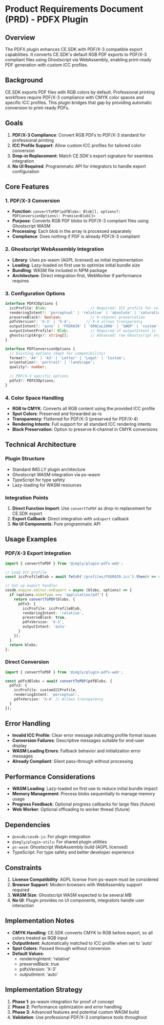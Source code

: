 # Product Requirements Document (PRD) - PDFX Plugin

## Overview

The PDFX plugin enhances CE.SDK with PDF/X-3 compatible export capabilities. It converts CE.SDK's default RGB PDF exports to PDF/X-3 compliant files using Ghostscript via WebAssembly, enabling print-ready PDF generation with custom ICC profiles.

## Background

CE.SDK exports PDF files with RGB colors by default. Professional printing workflows require PDF/X-3 compliance with CMYK color spaces and specific ICC profiles. This plugin bridges that gap by providing automatic conversion to print-ready PDFs.

## Goals

1. **PDF/X-3 Compliance**: Convert RGB PDFs to PDF/X-3 standard for professional printing
2. **ICC Profile Support**: Allow custom ICC profiles for tailored color conversion
3. **Drop-in Replacement**: Match CE.SDK's export signature for seamless integration
4. **No UI Required**: Programmatic API for integrators to handle export configuration

## Core Features

### 1. PDF/X-3 Conversion
- **Function**: `convertToPDF(pdfBlobs: Blob[], options?: PDFConversionOptions): Promise<Blob[]>`
- **Purpose**: Converts RGB PDF blobs to PDF/X-3 compliant files using Ghostscript WASM
- **Processing**: Each blob in the array is processed separately
- **Compliance**: Does nothing if PDF is already PDF/X-3 compliant

### 2. Ghostscript WebAssembly Integration
- **Library**: Uses ps-wasm (AGPL licensed) as initial implementation
- **Loading**: Lazy-loaded on first use to optimize initial bundle size
- **Bundling**: WASM file included in NPM package
- **Architecture**: Direct integration first, WebWorker if performance requires

### 3. Configuration Options
```typescript
interface PDFX3Options {
  iccProfile: Blob;                    // Required: ICC profile for color conversion
  renderingIntent?: 'perceptual' | 'relative' | 'absolute' | 'saturation';
  preserveBlack?: boolean;             // K-channel preservation
  pdfxVersion?: 'X-3' | 'X-4';       // X-4 allows transparency
  outputIntent?: 'auto' | 'FOGRA39' | 'GRACoL2006' | 'SWOP' | 'custom';
  outputIntentProfile?: Blob;          // Required if outputIntent is 'custom'
  ghostscriptArgs?: string[];          // Advanced: raw Ghostscript arguments
}

interface PDFConversionOptions {
  // Existing options (kept for compatibility)
  format?: 'A4' | 'A3' | 'Letter' | 'Legal' | 'Custom';
  orientation?: 'portrait' | 'landscape';
  quality?: number;
  
  // PDF/X-3 specific options
  pdfx3?: PDFX3Options;
}
```

### 4. Color Space Handling
- **RGB to CMYK**: Converts all RGB content using the provided ICC profile
- **Spot Colors**: Preserved and forwarded as-is
- **Transparency**: Flattened for PDF/X-3 (preserved for PDF/X-4)
- **Rendering Intents**: Full support for all standard ICC rendering intents
- **Black Preservation**: Option to preserve K-channel in CMYK conversions

## Technical Architecture

### Plugin Structure
- Standard IMG.LY plugin architecture  
- Ghostscript WASM integration via ps-wasm
- TypeScript for type safety
- Lazy-loading for WASM resources

### Integration Points
1. **Direct Function Import**: Use `convertToPDF` as drop-in replacement for CE.SDK export
2. **Export Callback**: Direct integration with `onExport` callback
3. **No UI Components**: Pure programmatic API

## Usage Examples

### PDF/X-3 Export Integration
```typescript
import { convertToPDF } from '@imgly/plugin-pdfx-web';

// Load ICC profile
const iccProfileBlob = await fetch('/profiles/FOGRA39.icc').then(r => r.blob());

// Set up export handler
cesdk.engine.editor.onExport = async (blobs, options) => {
  if (options.mimeType === 'application/pdf') {
    return convertToPDF(blobs, {
      pdfx3: {
        iccProfile: iccProfileBlob,
        renderingIntent: 'relative',
        preserveBlack: true,
        pdfxVersion: 'X-3',
        outputIntent: 'auto'
      }
    });
  }
  return blobs;
};
```

### Direct Conversion
```typescript
import { convertToPDF } from '@imgly/plugin-pdfx-web';

const pdfx3Blobs = await convertToPDF(pdfBlobs, {
  pdfx3: {
    iccProfile: customICCProfile,
    renderingIntent: 'perceptual',
    pdfxVersion: 'X-4' // Allows transparency
  }
});
```

## Error Handling

- **Invalid ICC Profile**: Clear error message indicating profile format issues
- **Conversion Failures**: Descriptive messages suitable for end-user display
- **WASM Loading Errors**: Fallback behavior and initialization error messages
- **Already Compliant**: Silent pass-through without processing

## Performance Considerations

- **WASM Loading**: Lazy-loaded on first use to reduce initial bundle impact
- **Memory Management**: Process blobs sequentially to manage memory usage
- **Progress Feedback**: Optional progress callbacks for large files (future)
- **Web Worker**: Optional offloading to worker thread (future)

## Dependencies

- `@cesdk/cesdk-js`: For plugin integration
- `@imgly/plugin-utils`: For shared plugin utilities  
- `ps-wasm`: Ghostscript WebAssembly build (AGPL licensed)
- TypeScript: For type safety and better developer experience

## Constraints

1. **License Compatibility**: AGPL license from ps-wasm must be considered
2. **Browser Support**: Modern browsers with WebAssembly support required
3. **WASM Size**: Ghostscript WASM expected to be several MB
4. **No UI**: Plugin provides no UI components, integrators handle user interaction

## Implementation Notes

- **CMYK Handling**: CE.SDK converts CMYK to RGB before export, so all colors treated as RGB input
- **OutputIntent**: Automatically matched to ICC profile when set to 'auto'
- **Spot Colors**: Passed through without conversion
- **Default Values**: 
  - renderingIntent: 'relative'
  - preserveBlack: true
  - pdfxVersion: 'X-3'
  - outputIntent: 'auto'

## Implementation Strategy

1. **Phase 1**: ps-wasm integration for proof of concept
2. **Phase 2**: Performance optimization and error handling
3. **Phase 3**: Advanced features and potential custom WASM build
4. **Validation**: Use professional PDF/X-3 compliance tools throughout